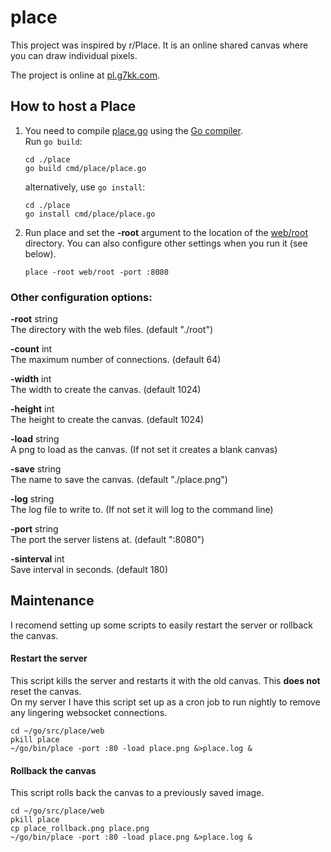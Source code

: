 # place

This project was inspired by r/Place. It is an online shared canvas where you can draw individual pixels.

The project is online at [pl.g7kk.com](https://pl.g7kk.com).

## How to host a Place

1. You need to compile [place.go](https://github.com/rbxb/place/tree/master/cmd/place) using the [Go compiler](https://go.dev/).  
    Run `go build`:

    ```shell
    cd ./place
    go build cmd/place/place.go
    ```
    alternatively, use `go install`:
    ```shell
    cd ./place
    go install cmd/place/place.go
    ```
    

2. Run place and set the **-root** argument to the location of the [web/root](https://github.com/rbxb/place/tree/master/web/root) directory. You can also configure other settings when you run it (see below).

    ```shell
    place -root web/root -port :8080
    ```

### Other configuration options:
  
  **-root** string  
        The directory with the web files. (default "./root")
  
  **-count** int  
        The maximum number of connections. (default 64)
        
  **-width** int  
        The width to create the canvas. (default 1024)
    
  **-height** int  
        The height to create the canvas. (default 1024)
        
  **-load** string  
        A png to load as the canvas. (If not set it creates a blank canvas)
        
  **-save** string  
        The name to save the canvas. (default "./place.png")
        
  **-log** string  
        The log file to write to. (If not set it will log to the command line)
        
  **-port** string  
        The port the server listens at. (default ":8080")
        
  **-sinterval** int  
        Save interval in seconds. (default 180)
        
## Maintenance

I recomend setting up some scripts to easily restart the server or rollback the canvas.

#### Restart the server

This script kills the server and restarts it with the old canvas. This **does not** reset the canvas.  
On my server I have this script set up as a cron job to run nightly to remove any lingering websocket connections.

```shell
cd ~/go/src/place/web
pkill place
~/go/bin/place -port :80 -load place.png &>place.log &
```

#### Rollback the canvas

This script rolls back the canvas to a previously saved image.  

```shell
cd ~/go/src/place/web
pkill place
cp place_rollback.png place.png
~/go/bin/place -port :80 -load place.png &>place.log &
```
